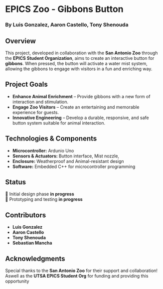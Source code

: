 # EPICS Zoo - Gibbons Button  
### By Luis Gonzalez, Aaron Castello, Tony Shenouda  

## Overview  
This project, developed in collaboration with the **San Antonio Zoo** through the **EPICS Student Organization**, aims to create an interactive button for **gibbons**. When pressed, the button will activate a water mist system, allowing the gibbons to engage with visitors in a fun and enriching way.  

## Project Goals  
- **Enhance Animal Enrichment** – Provide gibbons with a new form of interaction and stimulation.  
- **Engage Zoo Visitors** – Create an entertaining and memorable experience for guests.  
- **Innovative Engineering** – Develop a durable, responsive, and safe button system suitable for animal interaction.  

## Technologies & Components  
- **Microcontroller:** Ardunio Uno  
- **Sensors & Actuators:** Button interface, Mist nozzle,   
- **Enclosure:** Weatherproof and Animal-resistant design
- **Software:** Embedded C++ for microcontroller programming  

## Status  
🔄 Initial design phase **in progress**  
🔄 Prototyping and testing **in progress**

## Contributors  
- **Luis Gonzalez**  
- **Aaron Castello**  
- **Tony Shenouda**
- **Sebastian Mancha**

## Acknowledgments  
Special thanks to the **San Antonio Zoo** for their support and collaboration! Aswell as the **UTSA EPICS Student Org** for funding and providing this opportunity
